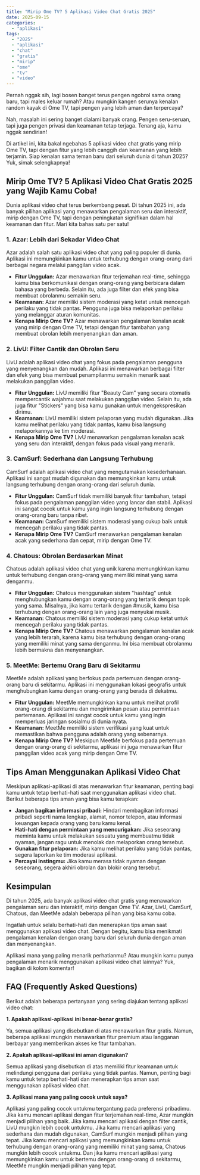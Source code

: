 ```yaml
---
title: "Mirip Ome TV? 5 Aplikasi Video Chat Gratis 2025"
date: 2025-09-15
categories: 
  - "aplikasi"
tags: 
  - "2025"
  - "aplikasi"
  - "chat"
  - "gratis"
  - "mirip"
  - "ome"
  - "tv"
  - "video"
---
```


Pernah nggak sih, lagi bosen banget terus pengen ngobrol sama orang baru, tapi males keluar rumah? Atau mungkin kangen serunya kenalan random kayak di Ome TV, tapi pengen yang lebih aman dan terpercaya?

Nah, masalah ini sering banget dialami banyak orang. Pengen seru-seruan, tapi juga pengen privasi dan keamanan tetap terjaga. Tenang aja, kamu nggak sendirian!

Di artikel ini, kita bakal ngebahas 5 aplikasi video chat gratis yang mirip Ome TV, tapi dengan fitur yang lebih canggih dan keamanan yang lebih terjamin. Siap kenalan sama teman baru dari seluruh dunia di tahun 2025? Yuk, simak selengkapnya!

## Mirip Ome TV? 5 Aplikasi Video Chat Gratis 2025 yang Wajib Kamu Coba!

Dunia aplikasi video chat terus berkembang pesat. Di tahun 2025 ini, ada banyak pilihan aplikasi yang menawarkan pengalaman seru dan interaktif, mirip dengan Ome TV, tapi dengan peningkatan signifikan dalam hal keamanan dan fitur. Mari kita bahas satu per satu!

### 1\. Azar: Lebih dari Sekadar Video Chat

Azar adalah salah satu aplikasi video chat yang paling populer di dunia. Aplikasi ini memungkinkan kamu untuk terhubung dengan orang-orang dari berbagai negara melalui panggilan video acak.

- **Fitur Unggulan:** Azar menawarkan fitur terjemahan real-time, sehingga kamu bisa berkomunikasi dengan orang-orang yang berbicara dalam bahasa yang berbeda. Selain itu, ada juga filter dan efek yang bisa membuat obrolanmu semakin seru.
- **Keamanan:** Azar memiliki sistem moderasi yang ketat untuk mencegah perilaku yang tidak pantas. Pengguna juga bisa melaporkan perilaku yang melanggar aturan komunitas.
- **Kenapa Mirip Ome TV?** Azar menawarkan pengalaman kenalan acak yang mirip dengan Ome TV, tetapi dengan fitur tambahan yang membuat obrolan lebih menyenangkan dan aman.

### 2\. LivU: Filter Cantik dan Obrolan Seru

LivU adalah aplikasi video chat yang fokus pada pengalaman pengguna yang menyenangkan dan mudah. Aplikasi ini menawarkan berbagai filter dan efek yang bisa membuat penampilanmu semakin menarik saat melakukan panggilan video.

- **Fitur Unggulan:** LivU memiliki fitur "Beauty Cam" yang secara otomatis mempercantik wajahmu saat melakukan panggilan video. Selain itu, ada juga fitur "Stickers" yang bisa kamu gunakan untuk mengekspresikan dirimu.
- **Keamanan:** LivU memiliki sistem pelaporan yang mudah digunakan. Jika kamu melihat perilaku yang tidak pantas, kamu bisa langsung melaporkannya ke tim moderasi.
- **Kenapa Mirip Ome TV?** LivU menawarkan pengalaman kenalan acak yang seru dan interaktif, dengan fokus pada visual yang menarik.

### 3\. CamSurf: Sederhana dan Langsung Terhubung

CamSurf adalah aplikasi video chat yang mengutamakan kesederhanaan. Aplikasi ini sangat mudah digunakan dan memungkinkan kamu untuk langsung terhubung dengan orang-orang dari seluruh dunia.

- **Fitur Unggulan:** CamSurf tidak memiliki banyak fitur tambahan, tetapi fokus pada pengalaman panggilan video yang lancar dan stabil. Aplikasi ini sangat cocok untuk kamu yang ingin langsung terhubung dengan orang-orang baru tanpa ribet.
- **Keamanan:** CamSurf memiliki sistem moderasi yang cukup baik untuk mencegah perilaku yang tidak pantas.
- **Kenapa Mirip Ome TV?** CamSurf menawarkan pengalaman kenalan acak yang sederhana dan cepat, mirip dengan Ome TV.

### 4\. Chatous: Obrolan Berdasarkan Minat

Chatous adalah aplikasi video chat yang unik karena memungkinkan kamu untuk terhubung dengan orang-orang yang memiliki minat yang sama denganmu.

- **Fitur Unggulan:** Chatous menggunakan sistem "hashtag" untuk menghubungkan kamu dengan orang-orang yang tertarik dengan topik yang sama. Misalnya, jika kamu tertarik dengan #musik, kamu bisa terhubung dengan orang-orang lain yang juga menyukai musik.
- **Keamanan:** Chatous memiliki sistem moderasi yang cukup ketat untuk mencegah perilaku yang tidak pantas.
- **Kenapa Mirip Ome TV?** Chatous menawarkan pengalaman kenalan acak yang lebih terarah, karena kamu bisa terhubung dengan orang-orang yang memiliki minat yang sama denganmu. Ini bisa membuat obrolanmu lebih bermakna dan menyenangkan.

### 5\. MeetMe: Bertemu Orang Baru di Sekitarmu

MeetMe adalah aplikasi yang berfokus pada pertemuan dengan orang-orang baru di sekitarmu. Aplikasi ini menggunakan lokasi geografis untuk menghubungkan kamu dengan orang-orang yang berada di dekatmu.

- **Fitur Unggulan:** MeetMe memungkinkan kamu untuk melihat profil orang-orang di sekitarmu dan mengirimkan pesan atau permintaan pertemanan. Aplikasi ini sangat cocok untuk kamu yang ingin memperluas jaringan sosialmu di dunia nyata.
- **Keamanan:** MeetMe memiliki sistem verifikasi yang kuat untuk memastikan bahwa pengguna adalah orang yang sebenarnya.
- **Kenapa Mirip Ome TV?** Meskipun MeetMe berfokus pada pertemuan dengan orang-orang di sekitarmu, aplikasi ini juga menawarkan fitur panggilan video acak yang mirip dengan Ome TV.

## Tips Aman Menggunakan Aplikasi Video Chat

Meskipun aplikasi-aplikasi di atas menawarkan fitur keamanan, penting bagi kamu untuk tetap berhati-hati saat menggunakan aplikasi video chat. Berikut beberapa tips aman yang bisa kamu terapkan:

- **Jangan bagikan informasi pribadi:** Hindari membagikan informasi pribadi seperti nama lengkap, alamat, nomor telepon, atau informasi keuangan kepada orang yang baru kamu kenal.
- **Hati-hati dengan permintaan yang mencurigakan:** Jika seseorang meminta kamu untuk melakukan sesuatu yang membuatmu tidak nyaman, jangan ragu untuk menolak dan melaporkan orang tersebut.
- **Gunakan fitur pelaporan:** Jika kamu melihat perilaku yang tidak pantas, segera laporkan ke tim moderasi aplikasi.
- **Percayai instingmu:** Jika kamu merasa tidak nyaman dengan seseorang, segera akhiri obrolan dan blokir orang tersebut.

## Kesimpulan

Di tahun 2025, ada banyak aplikasi video chat gratis yang menawarkan pengalaman seru dan interaktif, mirip dengan Ome TV. Azar, LivU, CamSurf, Chatous, dan MeetMe adalah beberapa pilihan yang bisa kamu coba.

Ingatlah untuk selalu berhati-hati dan menerapkan tips aman saat menggunakan aplikasi video chat. Dengan begitu, kamu bisa menikmati pengalaman kenalan dengan orang baru dari seluruh dunia dengan aman dan menyenangkan.

Aplikasi mana yang paling menarik perhatianmu? Atau mungkin kamu punya pengalaman menarik menggunakan aplikasi video chat lainnya? Yuk, bagikan di kolom komentar!

## FAQ (Frequently Asked Questions)

Berikut adalah beberapa pertanyaan yang sering diajukan tentang aplikasi video chat:

**1\. Apakah aplikasi-aplikasi ini benar-benar gratis?**

Ya, semua aplikasi yang disebutkan di atas menawarkan fitur gratis. Namun, beberapa aplikasi mungkin menawarkan fitur premium atau langganan berbayar yang memberikan akses ke fitur tambahan.

**2\. Apakah aplikasi-aplikasi ini aman digunakan?**

Semua aplikasi yang disebutkan di atas memiliki fitur keamanan untuk melindungi pengguna dari perilaku yang tidak pantas. Namun, penting bagi kamu untuk tetap berhati-hati dan menerapkan tips aman saat menggunakan aplikasi video chat.

**3\. Aplikasi mana yang paling cocok untuk saya?**

Aplikasi yang paling cocok untukmu tergantung pada preferensi pribadimu. Jika kamu mencari aplikasi dengan fitur terjemahan real-time, Azar mungkin menjadi pilihan yang baik. Jika kamu mencari aplikasi dengan filter cantik, LivU mungkin lebih cocok untukmu. Jika kamu mencari aplikasi yang sederhana dan mudah digunakan, CamSurf mungkin menjadi pilihan yang tepat. Jika kamu mencari aplikasi yang memungkinkan kamu untuk terhubung dengan orang-orang yang memiliki minat yang sama, Chatous mungkin lebih cocok untukmu. Dan jika kamu mencari aplikasi yang memungkinkan kamu untuk bertemu dengan orang-orang di sekitarmu, MeetMe mungkin menjadi pilihan yang tepat.
